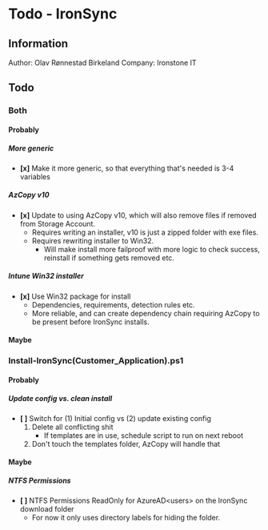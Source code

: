 # Todo - IronSync



## Information
Author: 	Olav Rønnestad Birkeland
Company: 	Ironstone IT



## Todo
### Both
#### Probably
##### More generic
* **[x]** Make it more generic, so that everything that's needed is 3-4 variables

##### AzCopy v10
* **[x]** Update to using AzCopy v10, which will also remove files if removed from Storage Account.
	* Requires writing an installer, v10 is just a zipped folder with exe files.
	* Requires rewriting installer to Win32.
		* Will make install more failproof with more logic to check success, reinstall if something gets removed etc.

##### Intune Win32 installer
* **[x]** Use Win32 package for install
	* Dependencies, requirements, detection rules etc.
	* More reliable, and can create dependency chain requiring AzCopy to be present before IronSync installs.

#### Maybe


### Install-IronSync(Customer_Application).ps1
#### Probably
##### Update config vs. clean install
* **[ ]** Switch for (1) Initial config vs (2) update existing config
	1. Delete all conflicting shit
		* If templates are in use, schedule script to run on next reboot
	2. Don't touch the templates folder, AzCopy will handle that

#### Maybe
##### NTFS Permissions
* **[ ]** NTFS Permissions ReadOnly for AzureAD\<users> on the IronSync download folder
	* For now it only uses directory labels for hiding the folder.
